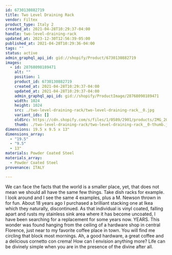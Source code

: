 ```yaml
---
id: 6730130882719
title: Two Level Draining Rack
vendor: Filtex
product_type: Italy 2
created_at: 2021-04-28T10:29:37-04:00
handle: two-level-draining-rack
updated_at: 2023-12-30T12:56:39-05:00
published_at: 2021-04-28T10:29:36-04:00
tags: ""
status: active
admin_graphql_api_id: gid://shopify/Product/6730130882719
images:
  - id: 28768098189471
    alt: ""
    position: 1
    product_id: 6730130882719
    created_at: 2021-04-28T10:29:37-04:00
    updated_at: 2021-04-28T10:29:37-04:00
    admin_graphql_api_id: gid://shopify/ProductImage/28768098189471
    width: 1024
    height: 1024
    src: ./two-level-draining-rack/two-level-draining-rack__0.jpg
    variant_ids: []
    oldSrc: https://cdn.shopify.com/s/files/1/0589/2901/products/IMG_20190604_193623.jpg?v=1619620177
    thumb: ./two-level-draining-rack/two-level-draining-rack__0-thumb.jpg
dimensions: 19.5 x 9.5 x 13"
dimensions_array:
  - "19.5"
  - "9.5"
  - 13"
materials: Powder Coated Steel
materials_array:
  - Powder Coated Steel
provenance: ITALY

---
```


We can face the facts that the world is a smaller place, yet, that does not mean we should all have the same few things. Take dish racks for example. I look around and I see the same 4 examples, plus a M. Newson thrown in for fun. About 18 years ago I purchased a brilliant stacking one at Ikea which they naturally, discontinued. As that individual is vinyl coated, falling apart and rusts my stainless sink area where it has become uncoated, I have been searching for a replacement for some years now. YEARS. This wonder was found hanging from the ceiling of a hardware shop in central Florence, just near to my favorite coffee place in town. You will find me circling that block most mornings. Ah, a good hardware, a great coffee and a delicious cornetto con crema! How can I envision anything more? Life can be divinely simple when you are in the presence of the divine after all.